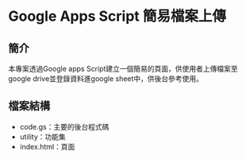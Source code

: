 # Google Apps Script 簡易檔案上傳

## 簡介

本專案透過Google apps Script建立一個簡易的頁面，供使用者上傳檔案至google drive並登錄資料進google sheet中，供後台參考使用。

## 檔案結構

- code.gs：主要的後台程式碼
- utility：功能集
- index.html：頁面
